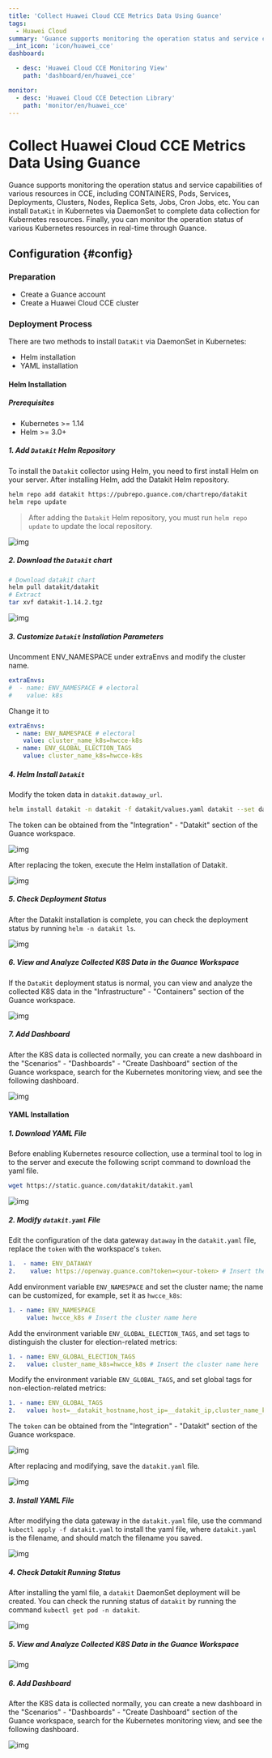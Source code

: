 ```yaml
---
title: 'Collect Huawei Cloud CCE Metrics Data Using Guance'
tags: 
  - Huawei Cloud
summary: 'Guance supports monitoring the operation status and service capabilities of various resources in CCE, including CONTAINERS, Pods, Services, Deployments, Clusters, Nodes, Replica Sets, Jobs, Cron Jobs, etc.'
__int_icon: 'icon/huawei_cce'
dashboard:

  - desc: 'Huawei Cloud CCE Monitoring View'
    path: 'dashboard/en/huawei_cce'

monitor:
  - desc: 'Huawei Cloud CCE Detection Library'
    path: 'monitor/en/huawei_cce'
---
```


<!-- markdownlint-disable MD025 -->
# Collect Huawei Cloud CCE Metrics Data Using Guance
<!-- markdownlint-enable -->

Guance supports monitoring the operation status and service capabilities of various resources in CCE, including CONTAINERS, Pods, Services, Deployments, Clusters, Nodes, Replica Sets, Jobs, Cron Jobs, etc. You can install `DataKit` in Kubernetes via DaemonSet to complete data collection for Kubernetes resources. Finally, you can monitor the operation status of various Kubernetes resources in real-time through Guance.

## Configuration {#config}

### Preparation

- Create a Guance account
- Create a Huawei Cloud CCE cluster

### Deployment Process

There are two methods to install `DataKit` via DaemonSet in Kubernetes:

- Helm installation
- YAML installation

#### **Helm Installation**

##### **Prerequisites**

- Kubernetes >= 1.14
- Helm >= 3.0+

##### 1. Add `Datakit` Helm Repository

To install the `Datakit` collector using Helm, you need to first install Helm on your server. After installing Helm, add the Datakit Helm repository.

```Bash
helm repo add datakit https://pubrepo.guance.com/chartrepo/datakit 
helm repo update
```

> After adding the `Datakit` Helm repository, you must run `helm repo update` to update the local repository.

![img](imgs/cce_im01.png)

##### 2. Download the `Datakit` chart

```Bash
# Download datakit chart
helm pull datakit/datakit
# Extract 
tar xvf datakit-1.14.2.tgz
```

![img](imgs/cce_im02.png)

##### 3. Customize `Datakit` Installation Parameters

Uncomment ENV_NAMESPACE under extraEnvs and modify the cluster name.

```YAML
extraEnvs:
#  - name: ENV_NAMESPACE # electoral
#    value: k8s
```

Change it to

```YAML
extraEnvs:
  - name: ENV_NAMESPACE # electoral
    value: cluster_name_k8s=hwcce-k8s
  - name: ENV_GLOBAL_ELECTION_TAGS
    value: cluster_name_k8s=hwcce-k8s
```

##### 4. Helm Install `Datakit`

Modify the token data in `datakit.dataway_url`.

```Bash
helm install datakit -n datakit -f datakit/values.yaml datakit --set datakit.dataway_url="https://openway.guance.com?token=tkn_1661b3cb5fc442719eae064edb979b5d" --create-namespace
```

The token can be obtained from the "Integration" - "Datakit" section of the Guance workspace.

![img](imgs/cce_im03.png)

After replacing the token, execute the Helm installation of Datakit.

![img](imgs/cce_im04.png)

##### 5. Check Deployment Status

After the Datakit installation is complete, you can check the deployment status by running `helm -n datakit ls`.

![img](imgs/cce_im05.png)

##### 6. View and Analyze Collected K8S Data in the Guance Workspace

If the `DataKit` deployment status is normal, you can view and analyze the collected K8S data in the "Infrastructure" - "Containers" section of the Guance workspace.

![img](imgs/cce_im06.png)

##### 7. Add Dashboard

After the K8S data is collected normally, you can create a new dashboard in the "Scenarios" - "Dashboards" - "Create Dashboard" section of the Guance workspace, search for the Kubernetes monitoring view, and see the following dashboard.

![img](imgs/cce_im07.png)

#### YAML Installation

##### 1. Download YAML File

Before enabling Kubernetes resource collection, use a terminal tool to log in to the server and execute the following script command to download the yaml file.

```Bash
wget https://static.guance.com/datakit/datakit.yaml
```

![img](imgs/cce_im08.png)

##### 2. Modify `datakit.yaml` File

Edit the configuration of the data gateway `dataway` in the `datakit.yaml` file, replace the `token` with the workspace's `token`.

``` yaml
1.  - name: ENV_DATAWAY
2.    value: https://openway.guance.com?token=<your-token> # Insert the actual dataway address here
```

Add environment variable `ENV_NAMESPACE` and set the cluster name; the name can be customized, for example, set it as `hwcce_k8s`:

``` yaml
1. - name: ENV_NAMESPACE 
     value: hwcce_k8s # Insert the cluster name here
```

Add the environment variable `ENV_GLOBAL_ELECTION_TAGS`, and set tags to distinguish the cluster for election-related metrics:

``` yaml
1. - name: ENV_GLOBAL_ELECTION_TAGS
2.   value: cluster_name_k8s=hwcce_k8s # Insert the cluster name here
```

Modify the environment variable `ENV_GLOBAL_TAGS`, and set global tags for non-election-related metrics:

``` yaml
1. - name: ENV_GLOBAL_TAGS
2.   value: host=__datakit_hostname,host_ip=__datakit_ip,cluster_name_k8s=hwcce_k8s # Add the cluster_name_k8s cluster name here
```

The `token` can be obtained from the "Integration" - "Datakit" section of the Guance workspace.

![img](imgs/cce_im09.png)

After replacing and modifying, save the `datakit.yaml` file.

![img](imgs/cce_im10.png)

##### 3. Install YAML File

After modifying the data gateway in the `datakit.yaml` file, use the command `kubectl apply -f datakit.yaml` to install the yaml file, where `datakit.yaml` is the filename, and should match the filename you saved.

![img](imgs/cce_im11.png)

##### 4. Check Datakit Running Status

After installing the yaml file, a `datakit` DaemonSet deployment will be created. You can check the running status of `datakit` by running the command `kubectl get pod -n datakit`.

![img](imgs/cce_im12.png)

##### 5. View and Analyze Collected K8S Data in the Guance Workspace

![img](imgs/cce_im06.png)

##### 6. Add Dashboard

After the K8S data is collected normally, you can create a new dashboard in the "Scenarios" - "Dashboards" - "Create Dashboard" section of the Guance workspace, search for the Kubernetes monitoring view, and see the following dashboard.

![img](imgs/cce_im07.png)